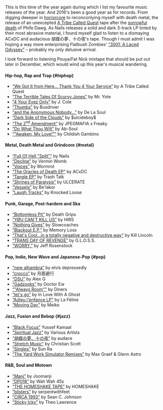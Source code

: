 This is this time of the year again during which I list my favourite music releases of the year. And 2016's been a good year as for records. From digging deeeper in [horrorcore](https://en.wikipedia.org/wiki/Horrorcore) to reconconlying myself with death metal, the release of an unexcepted [A Tribe Called Quest](https://en.wikipedia.org/wiki/A_Tribe_Called_Quest) tape after the [sorrowful death]((http://www.rollingstone.com/music/news/a-tribe-called-quests-phife-dawg-dead-at-45-20160323)) of Phife Dawg.
As Nails releases a solid and dark 3-track LP tinted by their most abrasive material, I found myself glad to listen to a dismaying ACxDC and audacious 胡蝶の夢、十の夜's tape. Though I must admit I was hoping a way more enterprising Flatbush Zombies' [“3001: A Laced Odyssey”](https://itunes.apple.com/us/album/3001-a-laced-odyssey/id1078051629) &ndash; probably my only delusive arrival.

I look forward to listening Pouya/Fat Nick mixtape that should be put out later in December, which would wind up this year's musical wandering.

#### Hip-hop, Rap and Trap {#hiphop}
* [“We Got It from Here... Thank You 4 Your Service”](https://itunes.apple.com/us/artist/a-tribe-called-quest/id1587965) by A Tribe Called Quest
* [“The Terrible Tales Of Scurvy Jones”](https://flyhighsociety.bandcamp.com/album/mr-yote-the-terrible-tales-of-scurvy-jones) by Mr. Yote
* [“4 Your Eyez Only”](https://itunes.apple.com/us/album/4-your-eyez-only/id1181531244) by J. Cole
* [“Thumbs”](https://itunes.apple.com/us/album/thumbs/id1051982882) by Busdriver
* [“and the Anonymous Nobody...”](https://itunes.apple.com/us/album/and-the-anonymous-nobody.../id1114903637) by De La Soul
* [“Dark Side of the Clouds”](https://suicideboys.bandcamp.com/album/dark-side-of-the-clouds) by \$uicideboy\$
* [“The 2<sup>nd</sup> Amendment”](https://jpegmafia.bandcamp.com/album/the-2nd-amendment) by JPEGMAFIA x Freaky
* [“Do What Thou Wilt”](https://itunes.apple.com/us/album/do-what-thou-wilt./id1182583589) by Ab-Soul
* [“"Awaken, My Love!"”](https://itunes.apple.com/us/album/awaken-my-love!/id1173655524) by Childish Gambino

#### Metal, Death Metal and Grindcore {#metal}
* [“Full Of Hell "Split"”](https://deathwishinc.com/products/nails-full-of-hell-split) by Nails
* [“Decline”](https://verminwomb.bandcamp.com/album/decline) by Vermin Womb
* [“Voices”](https://wormrot.bandcamp.com/album/voices) by Wormrot
* [“The Oracles of Death EP”](https://acxdc.bandcamp.com/album/the-oracles-of-death-ep) by ACxDC
* [“Tangle EP”](https://itunes.apple.com/us/album/tangle-ep/id1169196102) by Trash Talk
* [“Shrines of Paralysis”](https://ulcerate.bandcamp.com/album/shrines-of-paralysis) by ULCERATE
* [“Vessels”](http://belakorband.com/release/vessels-2016/) by Be'lakor
* [“Laugh Tracks”](https://itunes.apple.com/us/album/laugh-tracks/id1135614556) by Knocked Loose

#### Punk, Garage, Post-hardore and Ska
* [“Bottomless Pit”](https://itunes.apple.com/us/album/bottomless-pit/id1109208657) by Death Grips
* [“YØU CAN'T KILL US”](https://hirs.bandcamp.com/album/y-u-cant-kill-us) by HIRS
* [“Nothing Gives”](https://slowcoaches.bandcamp.com/album/nothing-gives) by Slowcoaches
* [“Blackout E.P.”](https://gravemistakerecords.bandcamp.com/album/blackout-e-p) by Memory Loss
* [“That's Cool...in a totally negative and destructive way”](https://killlincolndc.bandcamp.com/album/thats-cool-in-a-totally-negative-and-destructive-way) by Kill Lincoln
* [“TRANS DAY OF REVENGE”](https://girlslivingoutsidesocietysshit.bandcamp.com/album/trans-day-of-revenge) by G.L.O.S.S.
* [“WORRY.”](https://jeffrosenstock.bandcamp.com/album/worry) by Jeff Rosenstock

#### Pop, Indie, New Wave and Japanese-Pop {#pop}
* [“new alhambra”](https://elvisdepressedly.bandcamp.com/album/new-alhambra) by elvis depressedly
* [“crocco”](https://getsumenhikou.bandcamp.com/album/crocco) by 月面避行
* [“DSU”](https://sandy.bandcamp.com/album/dsu) by Alex G
* [“Gadzooks”](https://doctor-ew.bandcamp.com/album/gadzooks) by Doctor Ew
* [“"Always Room"”](https://diners.bandcamp.com/album/always-room) by Diners
* [“let's go”](https://ztapes.bandcamp.com/album/lets-go) by In Love With A Ghost
* [“Adieu l'enfance LP”](https://lafeline.bandcamp.com/album/adieu-lenfance-lp) by La Féline
* [“Moving Day”](https://meiko.bandcamp.com/album/moving-day) by Meiko

#### Jazz, Fusion and Bebop {#jazz}
* [“Black Focus”](https://yussefkamaal.bandcamp.com/album/black-focus) Yussef Kamaal
* [“Spiritual Jazz”](https://spiritualjazz.bandcamp.com/album/spiritual-jazz) by Various Artists
* [“胡蝶の夢、十の夜”](https://avec-audace.bandcamp.com/album/-) by audace
* [“Stretch Music”](https://christianscott.bandcamp.com/album/stretch-music) by Christian Scott
* [“Singles”](https://sunrastrut.bandcamp.com/album/singles) by Sun Ra
* [“The Yard Work Simulator Remixes”](https://maxgraefglennastro.bandcamp.com/album/the-yard-work-simulator-remixes) by Max Graef & Glenn Astro

#### R&B, Soul and Motown
* [“Manj”](https://joomanji.bandcamp.com/album/manj) by Joomanji
* [“DP018”](https://wahwah45s.bandcamp.com/album/dp018) by Wah Wah 45s
* [“THE HOMESHAKE TAPE”](https://homeshake.bandcamp.com/album/the-homeshake-tape) by HOMESHAKE
* [“blisters”](https://serpentwithfeet.bandcamp.com/album/blisters-2) by serpentwithfeet
* [“CIRCA 1993”](https://seancjohnson.bandcamp.com/album/circa-1993) by Sean C. Johnson
* [“Sticky Icky”](https://theolawrencemusic.bandcamp.com/album/sticky-icky) by Theo Lawrence